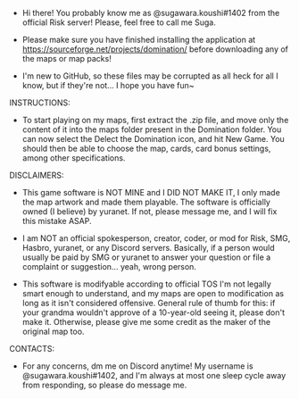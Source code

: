 - Hi there! You probably know me as @sugawara.koushi#1402 from the official Risk server! Please, feel free to call me Suga.

- Please make sure you have finished installing the application at https://sourceforge.net/projects/domination/ before downloading any of the maps or map packs!

- I'm new to GitHub, so these files may be corrupted as all heck for all I know, but if they're not... I hope you have fun~



INSTRUCTIONS:

- To start playing on my maps, first extract the .zip file, and move only the content of it into the maps folder present in the Domination folder. You can now select the Delect the Domination icon, and hit New Game. You should then be able to choose the map, cards, card bonus settings, among other specifications.



DISCLAIMERS:

- This game software is NOT MINE and I DID NOT MAKE IT, I only made the map artwork and made them playable. The software is officially owned (I believe) by yuranet. If not, please message me, and I will fix this mistake ASAP.

- I am NOT an official spokesperson, creator, coder, or mod for Risk, SMG, Hasbro, yuranet, or any Discord servers. Basically, if a person would usually be paid by SMG or yuranet to answer your question or file a complaint or suggestion... yeah, wrong person.

- This software is modifyable according to official TOS I'm not legally smart enough to understand, and my maps are open to modification as long as it isn't considered offensive. General rule of thumb for this: if your grandma wouldn't approve of a 10-year-old seeing it, please don't make it. Otherwise, please give me some credit as the maker of the original map too.



CONTACTS:

- For any concerns, dm me on Discord anytime! My username is @sugawara.koushi#1402, and I'm always at most one sleep cycle away from responding, so please do message me.
